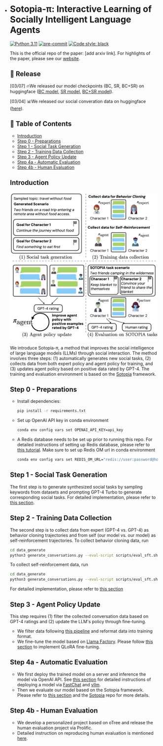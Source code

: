 * # Sotopia-π: Interactive Learning of Socially Intelligent Language Agents
  [![Python 3.11](https://img.shields.io/badge/python-3.11-blue.svg)](https://www.python.org/downloads/release/python-3109/)
  [![pre-commit](https://img.shields.io/badge/pre--commit-enabled-brightgreen?logo=pre-commit&logoColor=white)](https://pre-commit.com/)
  <a href="https://github.com/psf/black"><img alt="Code style: black" src="https://img.shields.io/badge/code%20style-black-000000.svg"></a>

  This is the official repo of the paper: [add arxiv link].
  For highlights of the paper, please see our [website](https://sotopia-dev.vercel.app/projects/sotopia-pi).


  ## 📢 Release

  [03/07] 🔥We released our model checkpoints (BC, SR, BC+SR) on huggingface ([BC model](https://huggingface.co/cmu-lti/sotopia-pi-mistral-7b-BC), [SR model](https://huggingface.co/cmu-lti/sotopia-pi-mistral-7b-SR), [BC+SR model](https://huggingface.co/cmu-lti/sotopia-pi-mistral-7b-BC_SR)).

  [03/04] 📊We released our social converation data on huggingface ([here](https://huggingface.co/datasets/cmu-lti/sotopia-pi/tree/main)). 

  

  ## 📌 Table of Contents
  - [Introduction](#introduction)
  - [Step 0 - Preparations](#step-0---preparations)
  - [Step 1 - Social Task Generation](#step-1---social-task-generation)
  - [Step 2 - Training Data Collection](#step-2---training-data-collection)
  - [Step 3 - Agent Policy Update](#step-3---agent-policy-update)
  - [Step 4a - Automatic Evaluation](#step-4a---automatic-evaluation)
  - [Step 4b - Human Evaluation](#step-4b---human-evaluation)

  

  ## Introduction

  ![title](imgs/acl2024_teaser.png)

  We introduce Sotopia-π, a method that improves the social intelligence of large language models (LLMs) through social interaction. The method involves three steps: (1) automatically generates new social tasks, (2) collects data from both expert policy and agent policy for training, and (3) updates agent policy based on positive data rated by GPT-4. The training and evaluation environment is based on the [Sotopia](https://github.com/XuhuiZhou/sotopia) framework.

  ## Step 0 - Preparations
  - Install dependencies:
    ```bash
    pip install -r requirements.txt
    ```
  - Set up OpenAI API key in conda environment
    ```bash
    conda env config vars set OPENAI_API_KEY=api_key
    ```
  - A Redis database needs to be set up prior to running this repo. For detailed instructions of setting up Redis database, please refer to [this tutorial]([https://github.com/sotopia-lab/sotopia-pi/tree/main/data_generate](https://github.com/sotopia-lab/sotopia-pi/tree/main/data_generate#setting-up-redis-database)). Make sure to set up Redis OM url in conda environment
    ```bash
    conda env config vars set REDIS_OM_URL="redis://user:password@host:port"
    ```
  ## Step 1 - Social Task Generation
  The first step is to generate synthesized social tasks by sampling keywords from datasets and prompting GPT-4 Turbo to generate corresponding social tasks. For detailed implementation, please refer to [this section](https://github.com/sotopia-lab/sotopia-pi/tree/main/data_generate#social-task-generation).

  ## Step 2 - Training Data Collection
  The second step is to collect data from expert (GPT-4 vs. GPT-4) as behavior cloning trajectories and from self (our model vs. our model) as self-reinforcement trajectories.
  To collect behavior cloning data, run
  ```bash
  cd data_generate
  python3 generate_conversations.py --eval-script scripts/eval_sft.sh --env-file env_files/used_env.json --experiment-name your_exp_name --tag your_tag --agent1-model gpt-4 --agent2-model gpt-4 --push-to-db True
  ```
  To collect self-reinforcement data, run
  ```bash
  cd data_generate
  python3 generate_conversations.py --eval-script scripts/eval_sft.sh --env-file env_files/used_env.json --experiment-name your_exp_name --tag your_tag --agent1-model custom_model --agent2-model custom_model --push-to-db True
  ```
  For detailed implementation, please refer to [this section](https://github.com/sotopia-lab/sotopia-pi/tree/main/data_generate#conversation-data-generation-for-training)

  ## Step 3 - Agent Policy Update
  This step requires (1) filter the collected conversation data based on GPT-4 ratings and (2) update the LLM's policy through fine-tuning.
  - We filter data following [this pipeline](https://github.com/sotopia-lab/sotopia-pi/tree/main/data_process#data-processing-pipeline) and reformat data into training format.
  - We fine-tune the model based on [Llama Factory](https://github.com/hiyouga/LLaMA-Factory). Please follow [this section](https://github.com/sotopia-lab/sotopia-pi/tree/main/llm_self_train#training-bc-andor-sr-pipeline) to implement QLoRA fine-tuning.

  ## Step 4a - Automatic Evaluation
  - We first deploy the trained model on a server and inference the model via OpenAI API. See [this section](https://github.com/sotopia-lab/sotopia-pi/tree/main/llm_deploy#llm-deployment-pipeline) for detailed instructions of deploying a model via [FastChat](https://github.com/lm-sys/FastChat/tree/main) and [vllm](https://github.com/vllm-project/vllm).
  - Then we evaluate our model based on the Sotopia framework. Please refer to [this section](https://github.com/sotopia-lab/sotopia-pi/tree/main/llm_deploy#llm-deployment-pipeline) and the [Sotopia](https://github.com/XuhuiZhou/sotopia) repo for more details.

  ## Step 4b - Human Evaluation

  * We develop a personalized project based on oTree and release the human evaluation project via Prolific.
  * Detailed instruction on reproducing human evaluation is mentioned [here](https://github.com/sotopia-lab/sotopia-pi/tree/main/human_eval).
